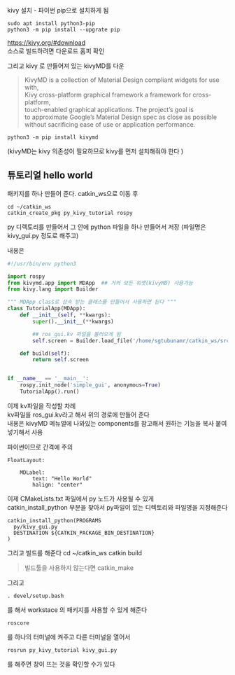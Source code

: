 kivy 설치 - 파이썬 pip으로 설치하게 됨


```
sudo apt install python3-pip   
python3 -m pip install --upgrate pip
```

https://kivy.org/#download    
소스로 빌드하려면 다운로드 홈피 확인  


그리고 kivy 로 만들어져 있는 kivyMD를 다운 

> KivyMD is a collection of Material Design compliant widgets for use with,   
Kivy cross-platform graphical framework a framework for cross-platform,   
touch-enabled graphical applications. The project’s goal is   
to approximate Google’s Material Design spec as close as possible   
without sacrificing ease of use or application performance.

```
python3 -m pip install kivymd
```
(kivyMD는 kivy 의존성이 필요하므로 kivy를 먼저 설치해줘야 한다 )




## 튜토리얼 hello world

패키지를 하나 만들어 준다. catkin_ws으로 이동 후 
```
cd ~/catkin_ws
catkin_create_pkg py_kivy_tutorial rospy
```

py 디렉토리를 만들어서 그 안에 python 파일을 하나 만들어서 저장 (파일명은 kivy_gui.py 정도로 해주고) 

내용은 
```py
#!/usr/bin/env python3

import rospy
from kivymd.app import MDApp  ## 거의 모든 위젯(kivyMD) 사용가능
from kivy.lang import Builder

""" MDApp class로 상속 받는 클래스를 만들어서 사용하면 된다 """
class TutorialApp(MDApp):
    def __init__(self, **kwargs):
        super().__init__(**kwargs)

        ## ros_gui.kv 파일을 불러오게 됨
        self.screen = Builder.load_file('/home/sgtubunamr/catkin_ws/src/py_kivy_tutorial/ros_gui.kv')

    def build(self):
        return self.screen        


if __name__ == '__main__':
    rospy.init_node('simple_gui', anonymous=True)
    TutorialApp().run()
```


이제 kv파일을 작성할 차례  
kv파일을 ros_gui.kv라고 해서 위의 경로에 만들어 준다  
내용은 kivyMD 메뉴얼에 나와있는 components를 참고해서 원하는 기능을 복사 붙여넣기해서 사용  

파이썬이므로 간격에 주의  
```
FloatLayout:

    MDLabel:
        text: "Hello World"
        halign: "center"
```


이제 CMakeLists.txt 파일에서 py 노드가 사용될 수 있게   
catkin_install_python 부분을 찾아서 py파일이 있는 디렉토리와 파일명을 지정해준다  
```
catkin_install_python(PROGRAMS
  py/kivy_gui.py
  DESTINATION ${CATKIN_PACKAGE_BIN_DESTINATION}
)
```

그리고 빌드를 해준다 
cd ~/catkin_ws
catkin build

> 빌드툴을 사용하지 않는다면 catkin_make  

그리고 
```
. devel/setup.bash
```
를 해서 workstace 의 패키지를 사용할 수 있게 해준다   

```
roscore
```
를 하나의 터미널에 켜주고  다른 터미널을 열어서  
```
rosrun py_kivy_tutorial kivy_gui.py
```
를 해주면 창이 뜨는 것을 확인할 수가 있다






